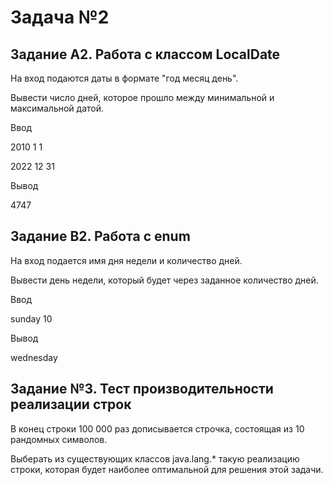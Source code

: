 # Задача №2
## Задание A2. Работа с классом LocalDate

На вход подаются даты в формате "год месяц день".

Вывести число дней, которое прошло между минимальной и максимальной датой.

Ввод

2010 1 1

2022 12 31

Вывод

4747

## Задание B2. Работа с enum

На вход подается имя дня недели и количество дней.

Вывести день недели, который будет через заданное количество дней.

Ввод

sunday 10

Вывод

wednesday

## Задание №3. Тест производительности реализации строк

В конец строки 100 000 раз дописывается строчка, состоящая из 10 рандомных символов.

Выберать из существующих классов java.lang.* такую реализацию строки, которая будет наиболее оптимальной для решения этой задачи. 